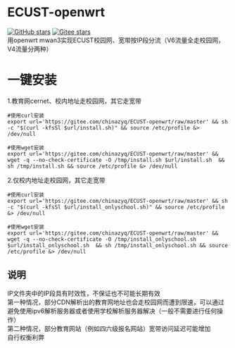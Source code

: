 # ECUST-openwrt
<a href='https://github.com/chinazyq123/ECUST-openwrt'><img alt="GitHub stars" src="https://img.shields.io/github/stars/chinazyq123/ECUST-openwrt?logo=github"></a>
[![Gitee stars](https://gitee.com/chinazyq/ECUST-openwrt/badge/star.svg?theme=dark)](https://gitee.com/chinazyq/ECUST-openwrt)  
用openwrt mwan3实现ECUST校园网、宽带按IP段分流（V6流量全走校园网，V4流量分两种）

# 一键安装
1.教育网cernet、校内地址走校园网，其它走宽带
```
#使用curl安装
export url='https://gitee.com/chinazyq/ECUST-openwrt/raw/master' && sh -c "$(curl -kfsSl $url/install.sh)" && source /etc/profile &> /dev/null
```
```
#使用wget安装
export url='https://gitee.com/chinazyq/ECUST-openwrt/raw/master' && wget -q --no-check-certificate -O /tmp/install.sh $url/install.sh  && sh /tmp/install.sh && source /etc/profile &> /dev/null
```
2.仅校内地址走校园网，其它走宽带
```
#使用curl安装
export url='https://gitee.com/chinazyq/ECUST-openwrt/raw/master' && sh -c "$(curl -kfsSl $url/install_onlyschool.sh)" && source /etc/profile &> /dev/null
```
```
#使用wget安装
export url='https://gitee.com/chinazyq/ECUST-openwrt/raw/master' && wget -q --no-check-certificate -O /tmp/install_onlyschool.sh $url/install_onlyschool.sh  && sh /tmp/install_onlyschool.sh && source /etc/profile &> /dev/null
```
## 说明
IP文件夹中的IP段具有时效性，不保证也不可能长期有效  
第一种情况，部分CDN解析出的教育网地址也会走校园网而遭到限速，可以通过避免使用ipv6解析服务器或者使用学校解析服务器解决（一般不需要进行任何操作）  
第二种情况，部分教育网站（例如四六级报名网站）宽带访问延迟可能增加  
自行权衡利弊
